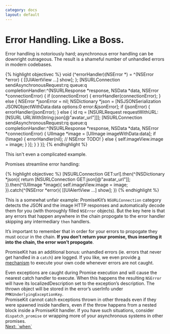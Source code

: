```yaml
---
category: docs
layout: default
---
```


# Error Handling. Like a Boss.

Error handling is notoriously hard; asynchronous error handling can be downright outrageous. The result is a shameful number of unhandled errors in modern codebases.

{% highlight objectivec %}
void (^errorHandler)(NSError *) = ^(NSError *error) {
    [[UIAlertView …] show];
};
[NSURLConnection sendAsynchronousRequest:rq queue:q completionHandler:^(NSURLResponse *response, NSData *data, NSError *connectionError) {
    if (connectionError) {
        errorHandler(connectionError);
    } else {
        NSError *jsonError = nil;
        NSDictionary *json = [NSJSONSerialization JSONObjectWithData:data options:0 error:&jsonError];
        if (jsonError) {
            errorHandler(jsonError);
        } else {
            id rq = [NSURLRequest requestWithURL:[NSURL URLWithString:json[@"avatar_url"]]];
            [NSURLConnection sendAsynchronousRequest:rq queue:q completionHandler:^(NSURLResponse *response, NSData *data, NSError *connectionError) {
                UIImage *image = [UIImage imageWithData:data];
                if (!image) {
                    errorHandler(nil); // NSError TODO!
                } else {
                    self.imageView.image = image;
                }
            }];
        }
    }
}];
{% endhighlight %}

This isn't even a complicated example.

Promises streamline error handling:

{% highlight objectivec %}
[NSURLConnection GET:url].then(^(NSDictionary *json){
    return [NSURLConnection GET:json[@"avatar_url"]];
}).then(^(UIImage *image){
    self.imageView.image = image;
}).catch(^(NSError *error){
    [[UIAlertView …] show];
})
{% endhighlight %}

This is a somewhat unfair example: PromiseKit’s `NSURLConnection` category detects the JSON and the image HTTP responses and automatically decode them for you (with thoroughly filled `NSError` objects). But the key here is that any errors that happen anywhere in the chain propogate to the error handler skipping any intermediary `then` handlers.

It’s important to remember that in order for your errors to propogate they must occur in the chain. **If you don’t return your promise, thus inserting it into the chain, the error won’t propogate**.

PromiseKit has an additional bonus: unhandled errors (ie. errors that never get handled in a `catch`) are logged. If you like, we even provide [a mechanism][ueh] to execute your own code whenever errors are not caught.

<aside>Even exceptions are caught during Promise execution and will cause the nearest catch handler to execute. When this happens the resulting <code>NSError</code> will have its localizedDescription set to the exception’s description. The thrown object will be stored in the error’s userInfo under <code>PMKUnderlyingExceptionKey</code>.</aside>

<aside>PromiseKit cannot catch exceptions thrown in other threads even if they were spawned inside handlers, even if the throw happens from a nested block inside a PromiseKit handler. If you have such situations, consider <code>dispatch_promise</code> or wrapping more of your asynchronous systems in other promises.</aside>

<div><a class="pagination" href="/when">Next: `when`</a></div>

[ueh]: https://github.com/mxcl/PromiseKit/blob/master/objc/PromiseKit/Promise.h#L140-L146